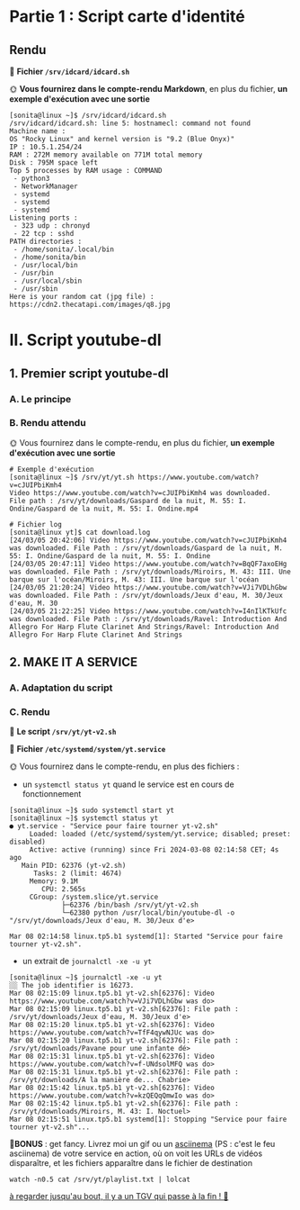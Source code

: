 # Partie 1 : Script carte d'identité


## Rendu

📁 **Fichier `/srv/idcard/idcard.sh`**

🌞 **Vous fournirez dans le compte-rendu Markdown**, en plus du fichier, **un exemple d'exécution avec une sortie**
```
[sonita@linux ~]$ /srv/idcard/idcard.sh
/srv/idcard/idcard.sh: line 5: hostnamecl: command not found
Machine name :
OS "Rocky Linux" and kernel version is "9.2 (Blue Onyx)"
IP : 10.5.1.254/24
RAM : 272M memory available on 771M total memory
Disk : 795M space left
Top 5 processes by RAM usage : COMMAND
 - python3
 - NetworkManager
 - systemd
 - systemd
 - systemd
Listening ports :
 - 323 udp : chronyd
 - 22 tcp : sshd
PATH directories :
 - /home/sonita/.local/bin
 - /home/sonita/bin
 - /usr/local/bin
 - /usr/bin
 - /usr/local/sbin
 - /usr/sbin
Here is your random cat (jpg file) : https://cdn2.thecatapi.com/images/q8.jpg
```



# II. Script youtube-dl
## 1. Premier script youtube-dl

### A. Le principe

### B. Rendu attendu
🌞 Vous fournirez dans le compte-rendu, en plus du fichier, **un exemple d'exécution avec une sortie**
```
# Exemple d'exécution
[sonita@linux ~]$ /srv/yt/yt.sh https://www.youtube.com/watch?v=cJUIPbiKmh4
Video https://www.youtube.com/watch?v=cJUIPbiKmh4 was downloaded.
File path : /srv/yt/downloads/Gaspard de la nuit, M. 55: I. Ondine/Gaspard de la nuit, M. 55: I. Ondine.mp4
```

```
# Fichier log
[sonita@linux yt]$ cat download.log
[24/03/05 20:42:06] Video https://www.youtube.com/watch?v=cJUIPbiKmh4 was downloaded. File Path : /srv/yt/downloads/Gaspard de la nuit, M. 55: I. Ondine/Gaspard de la nuit, M. 55: I. Ondine
[24/03/05 20:47:11] Video https://www.youtube.com/watch?v=BqQF7axoEHg was downloaded. File Path : /srv/yt/downloads/Miroirs, M. 43: III. Une barque sur l'océan/Miroirs, M. 43: III. Une barque sur l'océan
[24/03/05 21:20:24] Video https://www.youtube.com/watch?v=VJi7VDLhGbw was downloaded. File Path : /srv/yt/downloads/Jeux d'eau, M. 30/Jeux d'eau, M. 30
[24/03/05 21:22:25] Video https://www.youtube.com/watch?v=I4nIlKTkUfc was downloaded. File Path : /srv/yt/downloads/Ravel: Introduction And Allegro For Harp Flute Clarinet And Strings/Ravel: Introduction And Allegro For Harp Flute Clarinet And Strings
```

## 2. MAKE IT A SERVICE

### A. Adaptation du script
### C. Rendu

📁 **Le script `/srv/yt/yt-v2.sh`**

📁 **Fichier `/etc/systemd/system/yt.service`**

🌞 Vous fournirez dans le compte-rendu, en plus des fichiers :

- un `systemctl status yt` quand le service est en cours de fonctionnement
```
[sonita@linux ~]$ sudo systemctl start yt
[sonita@linux ~]$ systemctl status yt
● yt.service - "Service pour faire tourner yt-v2.sh"
     Loaded: loaded (/etc/systemd/system/yt.service; disabled; preset: disabled)
     Active: active (running) since Fri 2024-03-08 02:14:58 CET; 4s ago
   Main PID: 62376 (yt-v2.sh)
      Tasks: 2 (limit: 4674)
     Memory: 9.1M
        CPU: 2.565s
     CGroup: /system.slice/yt.service
             ├─62376 /bin/bash /srv/yt/yt-v2.sh
             └─62380 python /usr/local/bin/youtube-dl -o "/srv/yt/downloads/Jeux d'eau, M. 30/Jeux d'e>

Mar 08 02:14:58 linux.tp5.b1 systemd[1]: Started "Service pour faire tourner yt-v2.sh".
```


- un extrait de `journalctl -xe -u yt`
```
[sonita@linux ~]$ journalctl -xe -u yt
░░ The job identifier is 16273.
Mar 08 02:15:09 linux.tp5.b1 yt-v2.sh[62376]: Video https://www.youtube.com/watch?v=VJi7VDLhGbw was do>
Mar 08 02:15:09 linux.tp5.b1 yt-v2.sh[62376]: File path : /srv/yt/downloads/Jeux d'eau, M. 30/Jeux d'e>
Mar 08 02:15:20 linux.tp5.b1 yt-v2.sh[62376]: Video https://www.youtube.com/watch?v=TfF4qywNJUc was do>
Mar 08 02:15:20 linux.tp5.b1 yt-v2.sh[62376]: File path : /srv/yt/downloads/Pavane pour une infante dé>
Mar 08 02:15:31 linux.tp5.b1 yt-v2.sh[62376]: Video https://www.youtube.com/watch?v=f-UNdsolMFQ was do>
Mar 08 02:15:31 linux.tp5.b1 yt-v2.sh[62376]: File path : /srv/yt/downloads/A la manière de... Chabrie>
Mar 08 02:15:42 linux.tp5.b1 yt-v2.sh[62376]: Video https://www.youtube.com/watch?v=kzQEQqQmwIo was do>
Mar 08 02:15:42 linux.tp5.b1 yt-v2.sh[62376]: File path : /srv/yt/downloads/Miroirs, M. 43: I. Noctuel>
Mar 08 02:15:51 linux.tp5.b1 systemd[1]: Stopping "Service pour faire tourner yt-v2.sh"...
```

🌟**BONUS** : get fancy. Livrez moi un gif ou un [asciinema](https://asciinema.org/) (PS : c'est le feu asciinema) de votre service en action, où on voit les URLs de vidéos disparaître, et les fichiers apparaître dans le fichier de destination
```
watch -n0.5 cat /srv/yt/playlist.txt | lolcat
```
[à regarder jusqu'au bout, il y a un TGV qui passe à la fin ! 👀](https://asciinema.org/a/b8cNpw3FAEUvVSVXz4lYKgy27)
